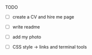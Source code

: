 TODO
- [ ] create a CV and hire me page
- [ ] write readme
- [ ] add my photo
- [ ] CSS style -> links and terminal tools


